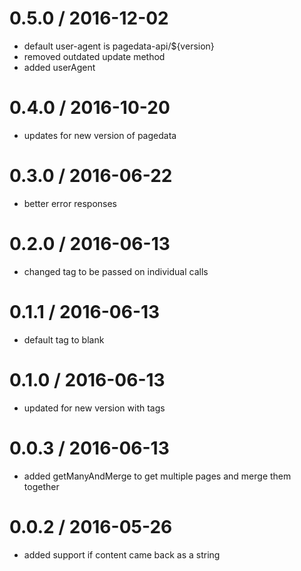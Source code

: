 
0.5.0 / 2016-12-02
==================

  * default user-agent is pagedata-api/${version}
  * removed outdated update method
  * added userAgent

0.4.0 / 2016-10-20
==================

  * updates for new version of pagedata

0.3.0 / 2016-06-22
==================

  * better error responses

0.2.0 / 2016-06-13
==================

  * changed tag to be passed on individual calls

0.1.1 / 2016-06-13
==================

  * default tag to blank

0.1.0 / 2016-06-13
==================

  * updated for new version with tags

0.0.3 / 2016-06-13
==================

  * added getManyAndMerge to get multiple pages and merge them together

0.0.2 / 2016-05-26
==================

  * added support if content came back as a string

